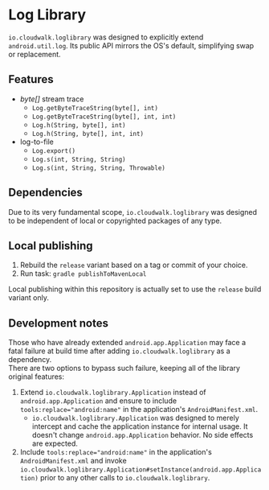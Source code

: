 # Log Library

`io.cloudwalk.loglibrary` was designed to explicitly extend `android.util.log`.
Its public API mirrors the OS's default, simplifying swap or replacement.  

## Features

- _byte[]_ stream trace
  - `Log.getByteTraceString(byte[], int)`
  - `Log.getByteTraceString(byte[], int, int)`
  - `Log.h(String, byte[], int)`
  - `Log.h(String, byte[], int, int)`
- log-to-file
  - `Log.export()`
  - `Log.s(int, String, String)`
  - `Log.s(int, String, String, Throwable)`

## Dependencies

Due to its very fundamental scope, `io.cloudwalk.loglibrary` was designed to be
independent of local or copyrighted packages of any type.  

## Local publishing

1. Rebuild the `release` variant based on a tag or commit of your choice.
2. Run task: `gradle publishToMavenLocal`

Local publishing within this repository is actually set to use the `release`
build variant only.  

## Development notes

Those who have already extended `android.app.Application` may face a fatal
failure at build time after adding `io.cloudwalk.loglibrary` as a dependency.  
There are two options to bypass such failure, keeping all of the library
original features:  

1. Extend `io.cloudwalk.loglibrary.Application` instead of
`android.app.Application` and ensure to include `tools:replace="android:name"`
in the application's `AndroidManifest.xml`.
   - `io.cloudwalk.loglibrary.Application` was designed to merely intercept and
   cache the application instance for internal usage. It doesn't change
   `android.app.Application` behavior. No side effects are expected.
2. Include `tools:replace="android:name"` in the application's
`AndroidManifest.xml` and invoke
`io.cloudwalk.loglibrary.Application#setInstance(android.app.Application)`
prior to any other calls to `io.cloudwalk.loglibrary`.
